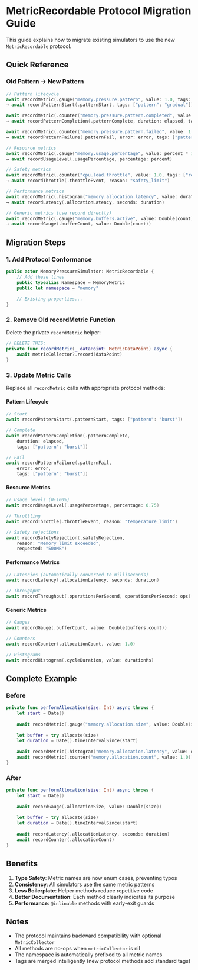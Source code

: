 # MetricRecordable Protocol Migration Guide

This guide explains how to migrate existing simulators to use the new `MetricRecordable` protocol.

## Quick Reference

### Old Pattern → New Pattern

```swift
// Pattern lifecycle
await recordMetric(.gauge("memory.pressure.pattern", value: 1.0, tags: ["pattern": "gradual"]))
→ await recordPatternStart(.patternStart, tags: ["pattern": "gradual"])

await recordMetric(.counter("memory.pressure.pattern.completed", value: 1.0, tags: ["pattern": "gradual"]))
→ await recordPatternCompletion(.patternComplete, duration: elapsed, tags: ["pattern": "gradual"])

await recordMetric(.counter("memory.pressure.pattern.failed", value: 1.0, tags: ["error": error.localizedDescription]))
→ await recordPatternFailure(.patternFail, error: error, tags: ["pattern": "gradual"])

// Resource metrics
await recordMetric(.gauge("memory.usage.percentage", value: percent * 100))
→ await recordUsageLevel(.usagePercentage, percentage: percent)

// Safety metrics
await recordMetric(.counter("cpu.load.throttle", value: 1.0, tags: ["reason": "safety_limit"]))
→ await recordThrottle(.throttleEvent, reason: "safety_limit")

// Performance metrics
await recordMetric(.histogram("memory.allocation.latency", value: duration * 1000))
→ await recordLatency(.allocationLatency, seconds: duration)

// Generic metrics (use record directly)
await recordMetric(.gauge("memory.buffers.active", value: Double(count)))
→ await recordGauge(.bufferCount, value: Double(count))
```

## Migration Steps

### 1. Add Protocol Conformance

```swift
public actor MemoryPressureSimulator: MetricRecordable {
    // Add these lines
    public typealias Namespace = MemoryMetric
    public let namespace = "memory"
    
    // Existing properties...
}
```

### 2. Remove Old recordMetric Function

Delete the private `recordMetric` helper:
```swift
// DELETE THIS:
private func recordMetric(_ dataPoint: MetricDataPoint) async {
    await metricCollector?.record(dataPoint)
}
```

### 3. Update Metric Calls

Replace all `recordMetric` calls with appropriate protocol methods:

#### Pattern Lifecycle
```swift
// Start
await recordPatternStart(.patternStart, tags: ["pattern": "burst"])

// Complete
await recordPatternCompletion(.patternComplete, 
    duration: elapsed, 
    tags: ["pattern": "burst"])

// Fail
await recordPatternFailure(.patternFail, 
    error: error, 
    tags: ["pattern": "burst"])
```

#### Resource Metrics
```swift
// Usage levels (0-100%)
await recordUsageLevel(.usagePercentage, percentage: 0.75)

// Throttling
await recordThrottle(.throttleEvent, reason: "temperature_limit")

// Safety rejections
await recordSafetyRejection(.safetyRejection, 
    reason: "Memory limit exceeded",
    requested: "500MB")
```

#### Performance Metrics
```swift
// Latencies (automatically converted to milliseconds)
await recordLatency(.allocationLatency, seconds: duration)

// Throughput
await recordThroughput(.operationsPerSecond, operationsPerSecond: ops)
```

#### Generic Metrics
```swift
// Gauges
await recordGauge(.bufferCount, value: Double(buffers.count))

// Counters
await recordCounter(.allocationCount, value: 1.0)

// Histograms
await recordHistogram(.cycleDuration, value: durationMs)
```

## Complete Example

### Before
```swift
private func performAllocation(size: Int) async throws {
    let start = Date()
    
    await recordMetric(.gauge("memory.allocation.size", value: Double(size)))
    
    let buffer = try allocate(size)
    let duration = Date().timeIntervalSince(start)
    
    await recordMetric(.histogram("memory.allocation.latency", value: duration * 1000))
    await recordMetric(.counter("memory.allocation.count", value: 1.0))
}
```

### After
```swift
private func performAllocation(size: Int) async throws {
    let start = Date()
    
    await recordGauge(.allocationSize, value: Double(size))
    
    let buffer = try allocate(size)
    let duration = Date().timeIntervalSince(start)
    
    await recordLatency(.allocationLatency, seconds: duration)
    await recordCounter(.allocationCount)
}
```

## Benefits

1. **Type Safety**: Metric names are now enum cases, preventing typos
2. **Consistency**: All simulators use the same metric patterns
3. **Less Boilerplate**: Helper methods reduce repetitive code
4. **Better Documentation**: Each method clearly indicates its purpose
5. **Performance**: `@inlinable` methods with early-exit guards

## Notes

- The protocol maintains backward compatibility with optional `MetricCollector`
- All methods are no-ops when `metricCollector` is nil
- The namespace is automatically prefixed to all metric names
- Tags are merged intelligently (new protocol methods add standard tags)